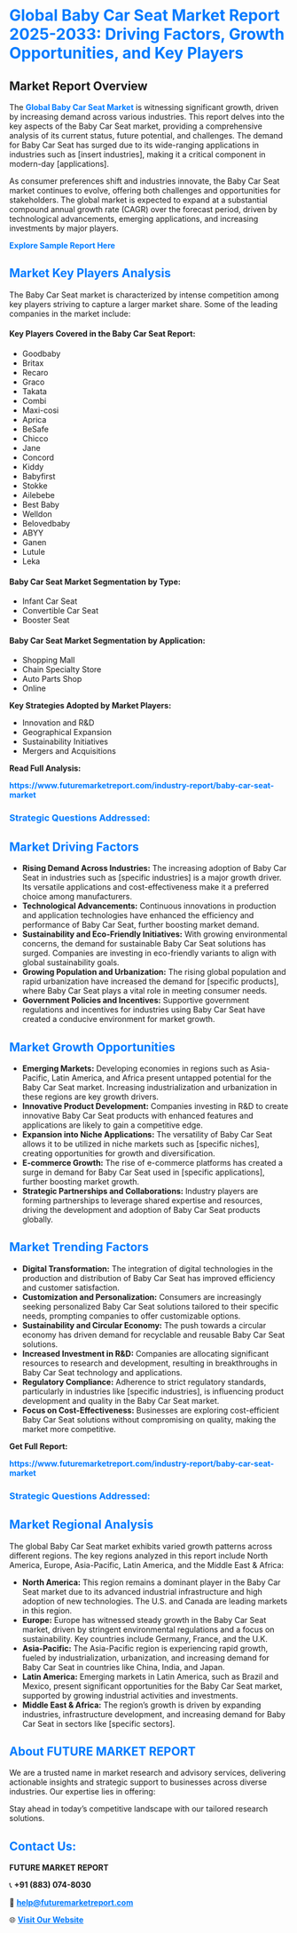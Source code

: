 <h1 style="color: #007BFF;">Global Baby Car Seat Market Report 2025-2033: Driving Factors, Growth Opportunities, and Key Players</h1>

<section id="overview">
<h2>Market Report Overview</h2>
<p>The <a href="https://www.futuremarketreport.com/industry-report/baby-car-seat-market" style="color: #007BFF; text-decoration: none;"><strong>Global Baby Car Seat Market</strong></a> is witnessing significant growth, driven by increasing demand across various industries. This report delves into the key aspects of the Baby Car Seat market, providing a comprehensive analysis of its current status, future potential, and challenges. The demand for Baby Car Seat has surged due to its wide-ranging applications in industries such as [insert industries], making it a critical component in modern-day [applications].</p>
<p>As consumer preferences shift and industries innovate, the Baby Car Seat market continues to evolve, offering both challenges and opportunities for stakeholders. The global market is expected to expand at a substantial compound annual growth rate (CAGR) over the forecast period, driven by technological advancements, emerging applications, and increasing investments by major players.</p>
</section>

<section id="overview">
<p><a href="https://www.futuremarketreport.com/request-sample/reportId=91319" style="color: #007BFF; text-decoration: none;"><strong>Explore Sample Report Here</strong></a></p>
</section>

<section id="key-players">
<h2 style="color: #007BFF;">Market Key Players Analysis</h2>
<p>The Baby Car Seat market is characterized by intense competition among key players striving to capture a larger market share. Some of the leading companies in the market include:</p>
<h4>Key Players Covered in the Baby Car Seat Report:</h4>
<ul><li>Goodbaby</li><li>Britax</li><li>Recaro</li><li>Graco</li><li>Takata</li><li>Combi</li><li>Maxi-cosi</li><li>Aprica</li><li>BeSafe</li><li>Chicco</li><li>Jane</li><li>Concord</li><li>Kiddy</li><li>Babyfirst</li><li>Stokke</li><li>Ailebebe</li><li>Best Baby</li><li>Welldon</li><li>Belovedbaby</li><li>ABYY</li><li>Ganen</li><li>Lutule</li><li>Leka</li></ul>
<h4>Baby Car Seat Market Segmentation by Type:</h4>
<ul><li>Infant Car Seat</li><li>Convertible Car Seat</li><li>Booster Seat</li></ul>

<h4>Baby Car Seat Market Segmentation by Application:</h4>
<ul><li>Shopping Mall</li><li>Chain Specialty Store</li><li>Auto Parts Shop</li><li>Online</li></ul>
<p><strong>Key Strategies Adopted by Market Players:</strong></p>
<ul>
<li>Innovation and R&D</li>
<li>Geographical Expansion</li>
<li>Sustainability Initiatives</li>
<li>Mergers and Acquisitions</li>
</ul>
</section>

<section>
<p><strong>Read Full Analysis: </strong></p><a href="https://www.futuremarketreport.com/industry-report/baby-car-seat-market" style="color: #007BFF; text-decoration: none;"><strong>https://www.futuremarketreport.com/industry-report/baby-car-seat-market</strong></a>
<h3 style="color: #007BFF;">Strategic Questions Addressed:</h3>
</section>

<section id="driving-factors">
<h2 style="color: #007BFF;">Market Driving Factors</h2>
<ul>
<li><strong>Rising Demand Across Industries:</strong> The increasing adoption of Baby Car Seat in industries such as [specific industries] is a major growth driver. Its versatile applications and cost-effectiveness make it a preferred choice among manufacturers.</li>
<li><strong>Technological Advancements:</strong> Continuous innovations in production and application technologies have enhanced the efficiency and performance of Baby Car Seat, further boosting market demand.</li>
<li><strong>Sustainability and Eco-Friendly Initiatives:</strong> With growing environmental concerns, the demand for sustainable Baby Car Seat solutions has surged. Companies are investing in eco-friendly variants to align with global sustainability goals.</li>
<li><strong>Growing Population and Urbanization:</strong> The rising global population and rapid urbanization have increased the demand for [specific products], where Baby Car Seat plays a vital role in meeting consumer needs.</li>
<li><strong>Government Policies and Incentives:</strong> Supportive government regulations and incentives for industries using Baby Car Seat have created a conducive environment for market growth.</li>
</ul>
</section>

<section id="growth-opportunities">
<h2 style="color: #007BFF;">Market Growth Opportunities</h2>
<ul>
<li><strong>Emerging Markets:</strong> Developing economies in regions such as Asia-Pacific, Latin America, and Africa present untapped potential for the Baby Car Seat market. Increasing industrialization and urbanization in these regions are key growth drivers.</li>
<li><strong>Innovative Product Development:</strong> Companies investing in R&D to create innovative Baby Car Seat products with enhanced features and applications are likely to gain a competitive edge.</li>
<li><strong>Expansion into Niche Applications:</strong> The versatility of Baby Car Seat allows it to be utilized in niche markets such as [specific niches], creating opportunities for growth and diversification.</li>
<li><strong>E-commerce Growth:</strong> The rise of e-commerce platforms has created a surge in demand for Baby Car Seat used in [specific applications], further boosting market growth.</li>
<li><strong>Strategic Partnerships and Collaborations:</strong> Industry players are forming partnerships to leverage shared expertise and resources, driving the development and adoption of Baby Car Seat products globally.</li>
</ul>
</section>

<section id="trending-factors">
<h2 style="color: #007BFF;">Market Trending Factors</h2>
<ul>
<li><strong>Digital Transformation:</strong> The integration of digital technologies in the production and distribution of Baby Car Seat has improved efficiency and customer satisfaction.</li>
<li><strong>Customization and Personalization:</strong> Consumers are increasingly seeking personalized Baby Car Seat solutions tailored to their specific needs, prompting companies to offer customizable options.</li>
<li><strong>Sustainability and Circular Economy:</strong> The push towards a circular economy has driven demand for recyclable and reusable Baby Car Seat solutions.</li>
<li><strong>Increased Investment in R&D:</strong> Companies are allocating significant resources to research and development, resulting in breakthroughs in Baby Car Seat technology and applications.</li>
<li><strong>Regulatory Compliance:</strong> Adherence to strict regulatory standards, particularly in industries like [specific industries], is influencing product development and quality in the Baby Car Seat market.</li>
<li><strong>Focus on Cost-Effectiveness:</strong> Businesses are exploring cost-efficient Baby Car Seat solutions without compromising on quality, making the market more competitive.</li>
</ul>
</section>

<section>
<p><strong>Get Full Report: </strong></p><a href="https://www.futuremarketreport.com/industry-report/baby-car-seat-market" style="color: #007BFF; text-decoration: none;"><strong>https://www.futuremarketreport.com/industry-report/baby-car-seat-market</strong></a>
<h3 style="color: #007BFF;">Strategic Questions Addressed:</h3>
</section>


<section id="regional-analysis">
<h2 style="color: #007BFF;">Market Regional Analysis</h2>
<p>The global Baby Car Seat market exhibits varied growth patterns across different regions. The key regions analyzed in this report include North America, Europe, Asia-Pacific, Latin America, and the Middle East & Africa:</p>
<ul>
<li><strong>North America:</strong> This region remains a dominant player in the Baby Car Seat market due to its advanced industrial infrastructure and high adoption of new technologies. The U.S. and Canada are leading markets in this region.</li>
<li><strong>Europe:</strong> Europe has witnessed steady growth in the Baby Car Seat market, driven by stringent environmental regulations and a focus on sustainability. Key countries include Germany, France, and the U.K.</li>
<li><strong>Asia-Pacific:</strong> The Asia-Pacific region is experiencing rapid growth, fueled by industrialization, urbanization, and increasing demand for Baby Car Seat in countries like China, India, and Japan.</li>
<li><strong>Latin America:</strong> Emerging markets in Latin America, such as Brazil and Mexico, present significant opportunities for the Baby Car Seat market, supported by growing industrial activities and investments.</li>
<li><strong>Middle East & Africa:</strong> The region’s growth is driven by expanding industries, infrastructure development, and increasing demand for Baby Car Seat in sectors like [specific sectors].</li>
</ul>
</section>

<footer>
<h2 style="color: #007BFF;">About FUTURE MARKET REPORT</h2>
<p>We are a trusted name in market research and advisory services, delivering actionable insights and strategic support to businesses across diverse industries. Our expertise lies in offering:</p>

<p>Stay ahead in today’s competitive landscape with our tailored research solutions.</p>

<h2 style="color: #007BFF;">Contact Us:</h2>
<p><strong>FUTURE MARKET REPORT</strong></p>
<p>📞 <strong>+91 (883) 074-8030</strong></p>
<p>📧 <strong><a href="mailto:help@futuremarketreport.com" style="color: #007BFF;">help@futuremarketreport.com</a></strong></p>
<p>🌐 <strong><a href="https://www.futuremarketreport.com/" style="color: #007BFF;">Visit Our Website</a></strong></p>
</footer>